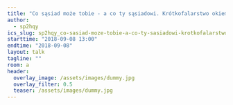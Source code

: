 ```yaml
---
title: "Co sąsiad może tobie - a co ty sąsiadowi. Krótkofalarstwo okiem prawnika"
author: 
  - sp2hqy
ics_slug: sp2hqy_co-sasiad-moze-tobie-a-co-ty-sasiadowi-krotkofalarstwo-okiem-prawnika
starttime: "2018-09-08 13:00"
endtime: "2018-09-08"
layout: talk
tagline: ""
room: a
header:
  overlay_image: /assets/images/dummy.jpg
  overlay_filter: 0.5
  teaser: /assets/images/dummy.jpg
---
```

